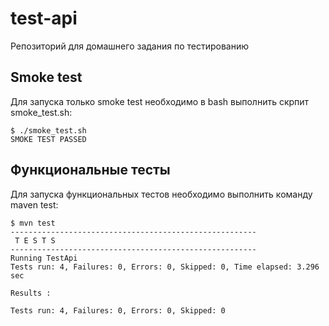 # test-api
Репозиторий для домашнего задания по тестированию

## Smoke test
Для запуска только smoke test необходимо в bash выполнить скрпит smoke_test.sh:
```console
$ ./smoke_test.sh
SMOKE TEST PASSED
```

## Функциональные тесты
Для запуска функциональных тестов необходимо выполнить команду maven test:
```console
$ mvn test
-------------------------------------------------------
 T E S T S
-------------------------------------------------------
Running TestApi
Tests run: 4, Failures: 0, Errors: 0, Skipped: 0, Time elapsed: 3.296 sec

Results :

Tests run: 4, Failures: 0, Errors: 0, Skipped: 0
```
